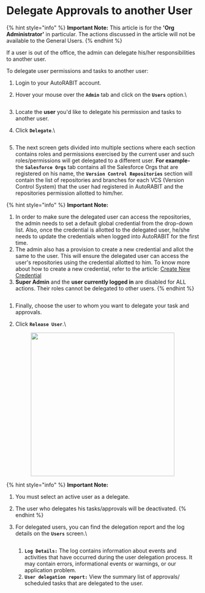 # Delegate Approvals to another User

{% hint style="info" %}
**Important Note:** This article is for the **'Org Administrator'** in particular. The actions discussed in the article will not be available to the General Users. &#x20;
{% endhint %}

If a user is out of the office, the admin can delegate his/her responsibilities to another user.

To delegate user permissions and tasks to another user:

1. Login to your AutoRABIT account.
2.  Hover your mouse over the **`Admin`** tab and click on the **`Users`** option.\


    <figure><img src="https://cdn.document360.io/8711f4e7-c040-4616-aac9-d947f87e4619/Images/Documentation/image-1665580700724.png" alt=""><figcaption></figcaption></figure>
3. Locate the **user** you'd like to delegate his permission and tasks to another user.&#x20;
4.  Click **`Delegate`**.\


    <figure><img src="https://cdn.document360.io/8711f4e7-c040-4616-aac9-d947f87e4619/Images/Documentation/image-1665580918786.png" alt=""><figcaption></figcaption></figure>
5. The next screen gets divided into multiple sections where each section contains roles and permissions exercised by the current user and such roles/permissions will get delegated to a different user. **For example-** the **`Salesforce Orgs`** tab contains all the Salesforce Orgs that are registered on his name, the **`Version Control Repositories`** section will contain the list of repositories and branches for each VCS (Version Control System) that the user had registered in AutoRABIT and the repositories permission allotted to him/her.

{% hint style="info" %}
**Important Note:**

1. In order to make sure the delegated user can access the repositories, the admin needs to set a default global credential from the drop-down list. Also, once the credential is allotted to the delegated user, he/she needs to update the credentials when logged into AutoRABIT for the first time.
2. The admin also has a provision to create a new credential and allot the same to the user. This will ensure the delegated user can access the user's repositories using the credential allotted to him. To know more about  how to create a new credential, refer to the article: [Create New Credential](https://knowledgebase.autorabit.com/arm/docs/create-users-credentials)
3. **Super Admin** and the **user currently logged in** are disabled for ALL actions. Their roles cannot be delegated to other users.
{% endhint %}

<figure><img src="https://cdn.document360.io/8711f4e7-c040-4616-aac9-d947f87e4619/Images/Documentation/image-1665581013504.png" alt=""><figcaption></figcaption></figure>

1. Finally, choose the user to whom you want to delegate your task and approvals.
2.  Click **`Release User`**.\


    <figure><img src="https://cdn.document360.io/8711f4e7-c040-4616-aac9-d947f87e4619/Images/Documentation/image-1665581100670.png" alt="" width="375"><figcaption></figcaption></figure>

{% hint style="info" %}
**Important Note:**

1. You must select an active user as a delegate.
2. The user who delegates his tasks/approvals will be deactivated.
{% endhint %}

1.  For delegated users, you can find the delegation report and the log details on the **`Users`** screen.\


    <figure><img src="https://cdn.document360.io/8711f4e7-c040-4616-aac9-d947f87e4619/Images/Documentation/image-1665581455782.png" alt=""><figcaption></figcaption></figure>

    1. **`Log Details:`** The log contains information about events and activities that have occurred during the user delegation process. It may contain errors, informational events or warnings, or our application problem.
    2. **`User delegation report:`** View the summary list of approvals/ scheduled tasks that are delegated to the user.
